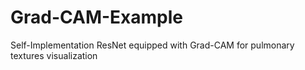 # Grad-CAM-Example
Self-Implementation ResNet equipped with Grad-CAM for pulmonary textures visualization
